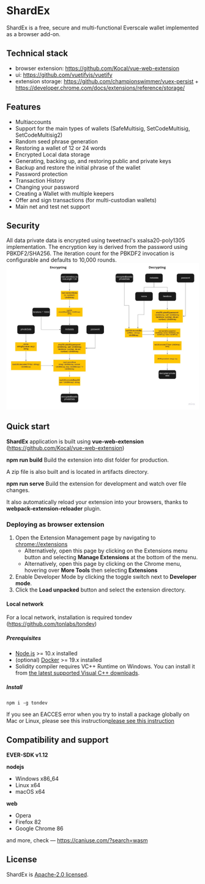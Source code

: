 # ShardEx

ShardEx is a free, secure and multi-functional Everscale wallet implemented as a browser add-on.

## Technical stack

- browser extension: https://github.com/Kocal/vue-web-extension
- ui: https://github.com/vuetifyjs/vuetify
- extension storage: https://github.com/championswimmer/vuex-persist + https://developer.chrome.com/docs/extensions/reference/storage/

## Features

- Multiaccounts
- Support for the main types of wallets (SafeMultisig, SetCodeMultisig, SetCodeMultisig2)
- Random seed phrase generation
- Restoring a wallet of 12 or 24 words
- Encrypted Local data storage
- Generating, backing up, and restoring public and private keys
- Backup and restore the initial phrase of the wallet
- Password protection
- Transaction History
- Changing your password
- Creating a Wallet with multiple keepers
- Offer and sign transactions (for multi-custodian wallets)
- Main net and test net support

## Security

All data private data is encrypted using tweetnacl's xsalsa20-poly1305 implementation. The encryption key is derived from the password using PBKDF2/SHA256. The iteration count for the PBKDF2 invocation is configurable and defaults to 10,000 rounds.
![](./security.jpg)

## Quick start

**ShardEx** application is built using **vue-web-extension** (https://github.com/Kocal/vue-web-extension)

**npm run build**
Build the extension into dist folder for production.

A zip file is also built and is located in artifacts directory.

**npm run serve**
Build the extension for development and watch over file changes.

It also automatically reload your extension into your browsers, thanks to **webpack-extension-reloader** plugin.

### Deploying as browser extension

1. Open the Extension Management page by navigating to [chrome://extensions](chrome://extensions "chrome://extensions")
   - Alternatively, open this page by clicking on the Extensions menu button and selecting **Manage Extensions** at the bottom of the menu.
   - Alternatively, open this page by clicking on the Chrome menu, hovering over **More Tools** then selecting **Extensions**
2. Enable Developer Mode by clicking the toggle switch next to **Developer mode**.
3. Click the **Load unpacked** button and select the extension directory.

#### Local network

For a local network, installation is required tondev (https://github.com/tonlabs/tondev)

##### Prerequisites

- [Node.js](https://github.com/nodejs "Node.js") >= 10.x installed
- (optional) [Docker](https://www.docker.com/ "Docker") >= 19.x installed
- Solidity compiler requires VC++ Runtime on Windows. You can install it from [the latest supported Visual C++ downloads](https://support.microsoft.com/en-us/topic/the-latest-supported-visual-c-downloads-2647da03-1eea-4433-9aff-95f26a218cc0 "the latest supported Visual C++ downloads").

##### Install

`npm i -g tondev`

If you see an EACCES error when you try to install a package globally on Mac or Linux, please see this instruction[please see this instruction](https://docs.npmjs.com/resolving-eacces-permissions-errors-when-installing-packages-globally "please see this instruction")

## Compatibility and support

**EVER-SDK v1.12**

**nodejs**

- Windows x86_64
- Linux x64
- macOS x64

**web**

- Opera
- Firefox 82
- Google Chrome 86

and more, check — https://caniuse.com/?search=wasm

## License

ShardEx is [Apache-2.0 licensed](http://www.apache.org/licenses/LICENSE-2.0 "Apache-2.0 licensed").
